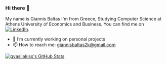 ### Hi there 👋

My name is Giannis Baltas I'm from Greece, Studying Computer Science at Athens University of Economics and Business. You can find me on  [![LinkedIn][3.2]][2].
- 🔭 I’m currently working on personal projects
- 📫 How to reach me: giannisbaltas2k@gmail.com



<a href="https://github.com/johnnycleaver">
  <img align="center" src="https://github-readme-stats.vercel.app/api?username=johnnycleaver&count_private=true&show_icons=true&line_height=27&count_private=true&title_color=ffffff&text_color=c9cacc&icon_color=2bbc8a&bg_color=1d1f21" alt="gvasilakiss's GitHub Stats" />
</a>

<!-- links to your social media accounts -->

[1]: https://github.com/johnnycleaver
[2]: https://www.linkedin.com/in/giannis-baltas-950007204/

<!-- links to social media icons -->

<!-- icons with padding -->
[2.1]: http://i.imgur.com/0o48UoR.png (github icon with padding)

<!-- icons without padding -->

[2.2]: http://i.imgur.com/9I6NRUm.png (github icon without padding)
[3.2]: https://raw.githubusercontent.com/MartinHeinz/MartinHeinz/master/linkedin-3-16.png (LinkedIn icon without padding)
